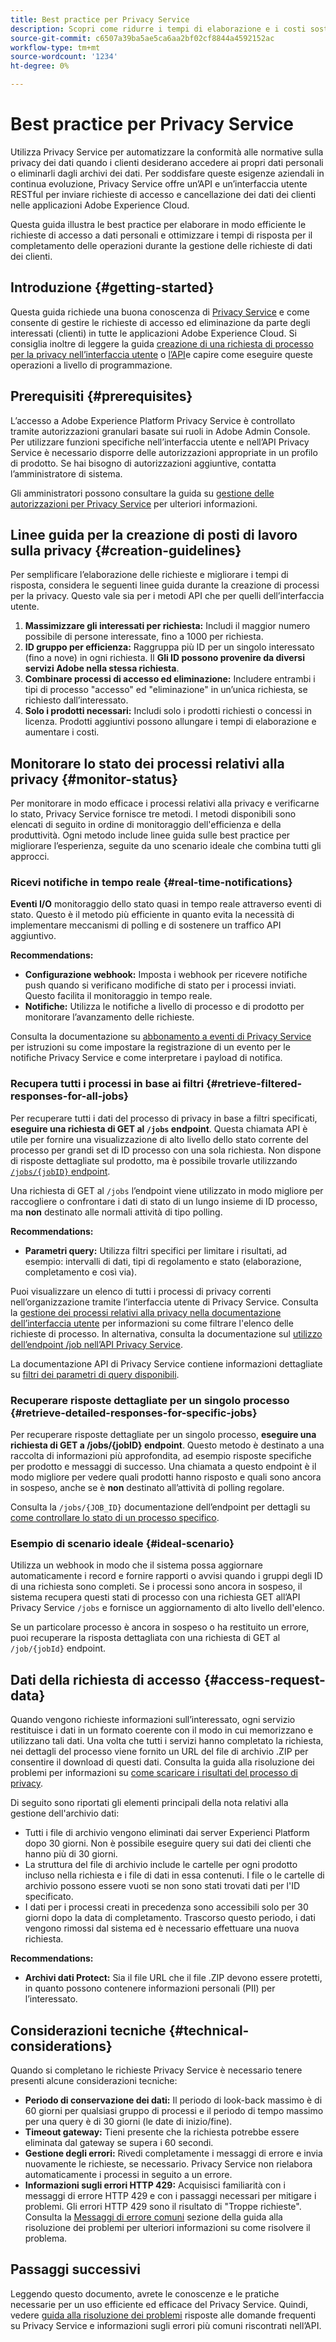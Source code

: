 ```yaml
---
title: Best practice per Privacy Service
description: Scopri come ridurre i tempi di elaborazione e i costi sostenuti dall’organizzazione durante il completamento delle richieste di accesso a dati personali seguendo queste linee guida sull’uso ottimale.
source-git-commit: c6507a39ba5ae5ca6aa2bf02cf8844a4592152ac
workflow-type: tm+mt
source-wordcount: '1234'
ht-degree: 0%

---
```


# Best practice per Privacy Service

Utilizza Privacy Service per automatizzare la conformità alle normative sulla privacy dei dati quando i clienti desiderano accedere ai propri dati personali o eliminarli dagli archivi dei dati. Per soddisfare queste esigenze aziendali in continua evoluzione, Privacy Service offre un’API e un’interfaccia utente RESTful per inviare richieste di accesso e cancellazione dei dati dei clienti nelle applicazioni Adobe Experience Cloud.

Questa guida illustra le best practice per elaborare in modo efficiente le richieste di accesso a dati personali e ottimizzare i tempi di risposta per il completamento delle operazioni durante la gestione delle richieste di dati dei clienti.

## Introduzione {#getting-started}

Questa guida richiede una buona conoscenza di [Privacy Service](./home.md) e come consente di gestire le richieste di accesso ed eliminazione da parte degli interessati (clienti) in tutte le applicazioni Adobe Experience Cloud. Si consiglia inoltre di leggere la guida [creazione di una richiesta di processo per la privacy nell’interfaccia utente](./ui/user-guide.md#create-a-new-privacy-job-request) o [l’API](./api/overview.md)e capire come eseguire queste operazioni a livello di programmazione.

## Prerequisiti {#prerequisites}

L’accesso a Adobe Experience Platform Privacy Service è controllato tramite autorizzazioni granulari basate sui ruoli in Adobe Admin Console. Per utilizzare funzioni specifiche nell’interfaccia utente e nell’API Privacy Service è necessario disporre delle autorizzazioni appropriate in un profilo di prodotto. Se hai bisogno di autorizzazioni aggiuntive, contatta l’amministratore di sistema.

Gli amministratori possono consultare la guida su [gestione delle autorizzazioni per Privacy Service](./permissions.md) per ulteriori informazioni.

## Linee guida per la creazione di posti di lavoro sulla privacy {#creation-guidelines}

Per semplificare l’elaborazione delle richieste e migliorare i tempi di risposta, considera le seguenti linee guida durante la creazione di processi per la privacy. Questo vale sia per i metodi API che per quelli dell’interfaccia utente.

1. **Massimizzare gli interessati per richiesta:** Includi il maggior numero possibile di persone interessate, fino a 1000 per richiesta.
2. **ID gruppo per efficienza:** Raggruppa più ID per un singolo interessato (fino a nove) in ogni richiesta. Il **Gli ID possono provenire da diversi servizi Adobe nella stessa richiesta**.
3. **Combinare processi di accesso ed eliminazione:** Includere entrambi i tipi di processo &quot;accesso&quot; ed &quot;eliminazione&quot; in un’unica richiesta, se richiesto dall’interessato.
4. **Solo i prodotti necessari:** Includi solo i prodotti richiesti o concessi in licenza. Prodotti aggiuntivi possono allungare i tempi di elaborazione e aumentare i costi.

## Monitorare lo stato dei processi relativi alla privacy {#monitor-status}

Per monitorare in modo efficace i processi relativi alla privacy e verificarne lo stato, Privacy Service fornisce tre metodi. I metodi disponibili sono elencati di seguito in ordine di monitoraggio dell&#39;efficienza e della produttività. Ogni metodo include linee guida sulle best practice per migliorare l’esperienza, seguite da uno scenario ideale che combina tutti gli approcci.

### Ricevi notifiche in tempo reale {#real-time-notifications}

**Eventi I/O** monitoraggio dello stato quasi in tempo reale attraverso eventi di stato. Questo è il metodo più efficiente in quanto evita la necessità di implementare meccanismi di polling e di sostenere un traffico API aggiuntivo.

**Recommendations:**

- **Configurazione webhook:** Imposta i webhook per ricevere notifiche push quando si verificano modifiche di stato per i processi inviati. Questo facilita il monitoraggio in tempo reale.
- **Notifiche:** Utilizza le notifiche a livello di processo e di prodotto per monitorare l’avanzamento delle richieste.

Consulta la documentazione su [abbonamento a eventi di Privacy Service](./privacy-events.md) per istruzioni su come impostare la registrazione di un evento per le notifiche Privacy Service e come interpretare i payload di notifica.

### Recupera tutti i processi in base ai filtri {#retrieve-filtered-responses-for-all-jobs}

Per recuperare tutti i dati del processo di privacy in base a filtri specificati, **eseguire una richiesta di GET al `/jobs` endpoint**. Questa chiamata API è utile per fornire una visualizzazione di alto livello dello stato corrente del processo per grandi set di ID processo con una sola richiesta. Non dispone di risposte dettagliate sul prodotto, ma è possibile trovarle utilizzando [`/jobs/{jobID}` endpoint](#retrieve-detailed-responses-for-specific-jobs).

Una richiesta di GET al `/jobs` l’endpoint viene utilizzato in modo migliore per raccogliere o confrontare i dati di stato di un lungo insieme di ID processo, ma **non** destinato alle normali attività di tipo polling.

**Recommendations:**

- **Parametri query:** Utilizza filtri specifici per limitare i risultati, ad esempio: intervalli di dati, tipi di regolamento e stato (elaborazione, completamento e così via).

Puoi visualizzare un elenco di tutti i processi di privacy correnti nell’organizzazione tramite l’interfaccia utente di Privacy Service. Consulta la [gestione dei processi relativi alla privacy nella documentazione dell’interfaccia utente](./ui/user-guide.md#job-requests) per informazioni su come filtrare l&#39;elenco delle richieste di processo. In alternativa, consulta la documentazione sul [utilizzo dell’endpoint /job nell’API Privacy Service](./api/privacy-jobs.md).

La documentazione API di Privacy Service contiene informazioni dettagliate su [filtri dei parametri di query disponibili](https://developer.adobe.com/experience-platform-apis/references/privacy-service/#tag/Privacy-jobs/operation/listPrivacyJobs).

### Recuperare risposte dettagliate per un singolo processo {#retrieve-detailed-responses-for-specific-jobs}

Per recuperare risposte dettagliate per un singolo processo, **eseguire una richiesta di GET a /jobs/{jobID} endpoint**. Questo metodo è destinato a una raccolta di informazioni più approfondita, ad esempio risposte specifiche per prodotto e messaggi di successo. Una chiamata a questo endpoint è il modo migliore per vedere quali prodotti hanno risposto e quali sono ancora in sospeso, anche se è **non** destinato all’attività di polling regolare.

Consulta la `/jobs/{JOB_ID}` documentazione dell’endpoint per dettagli su [come controllare lo stato di un processo specifico](./api/privacy-jobs.md#check-status).

### Esempio di scenario ideale {#ideal-scenario}

Utilizza un webhook in modo che il sistema possa aggiornare automaticamente i record e fornire rapporti o avvisi quando i gruppi degli ID di una richiesta sono completi. Se i processi sono ancora in sospeso, il sistema recupera questi stati di processo con una richiesta GET all’API Privacy Service `/jobs` e fornisce un aggiornamento di alto livello dell&#39;elenco.

Se un particolare processo è ancora in sospeso o ha restituito un errore, puoi recuperare la risposta dettagliata con una richiesta di GET al `/job/{jobId}` endpoint.

## Dati della richiesta di accesso {#access-request-data}

Quando vengono richieste informazioni sull’interessato, ogni servizio restituisce i dati in un formato coerente con il modo in cui memorizzano e utilizzano tali dati. Una volta che tutti i servizi hanno completato la richiesta, nei dettagli del processo viene fornito un URL del file di archivio .ZIP per consentire il download di questi dati. Consulta la guida alla risoluzione dei problemi per informazioni su [come scaricare i risultati del processo di privacy](https://experienceleague.adobe.com/docs/experience-platform/privacy/troubleshooting-guide.html?lang=en#how-do-i-download-the-results-of-my-completed-privacy-jobs%3F).

Di seguito sono riportati gli elementi principali della nota relativi alla gestione dell&#39;archivio dati:

- Tutti i file di archivio vengono eliminati dai server Experienci Platform dopo 30 giorni. Non è possibile eseguire query sui dati dei clienti che hanno più di 30 giorni.
- La struttura del file di archivio include le cartelle per ogni prodotto incluso nella richiesta e i file di dati in essa contenuti. I file o le cartelle di archivio possono essere vuoti se non sono stati trovati dati per l&#39;ID specificato.
- I dati per i processi creati in precedenza sono accessibili solo per 30 giorni dopo la data di completamento. Trascorso questo periodo, i dati vengono rimossi dal sistema ed è necessario effettuare una nuova richiesta.

**Recommendations:**

- **Archivi dati Protect:** Sia il file URL che il file .ZIP devono essere protetti, in quanto possono contenere informazioni personali (PII) per l’interessato.

## Considerazioni tecniche {#technical-considerations}

Quando si completano le richieste Privacy Service è necessario tenere presenti alcune considerazioni tecniche:

- **Periodo di conservazione dei dati:** Il periodo di look-back massimo è di 60 giorni per qualsiasi gruppo di processi e il periodo di tempo massimo per una query è di 30 giorni (le date di inizio/fine).
- **Timeout gateway:** Tieni presente che la richiesta potrebbe essere eliminata dal gateway se supera i 60 secondi.
- **Gestione degli errori:** Rivedi completamente i messaggi di errore e invia nuovamente le richieste, se necessario. Privacy Service non rielabora automaticamente i processi in seguito a un errore.
- **Informazioni sugli errori HTTP 429:** Acquisisci familiarità con i messaggi di errore HTTP 429 e con i passaggi necessari per mitigare i problemi. Gli errori HTTP 429 sono il risultato di &quot;Troppe richieste&quot;. Consulta la [Messaggi di errore comuni](./troubleshooting-guide.md#common-error-messages) sezione della guida alla risoluzione dei problemi per ulteriori informazioni su come risolvere il problema.

## Passaggi successivi

Leggendo questo documento, avrete le conoscenze e le pratiche necessarie per un uso efficiente ed efficace del Privacy Service. Quindi, vedere [guida alla risoluzione dei problemi](./troubleshooting-guide.md) risposte alle domande frequenti su Privacy Service e informazioni sugli errori più comuni riscontrati nell’API.
